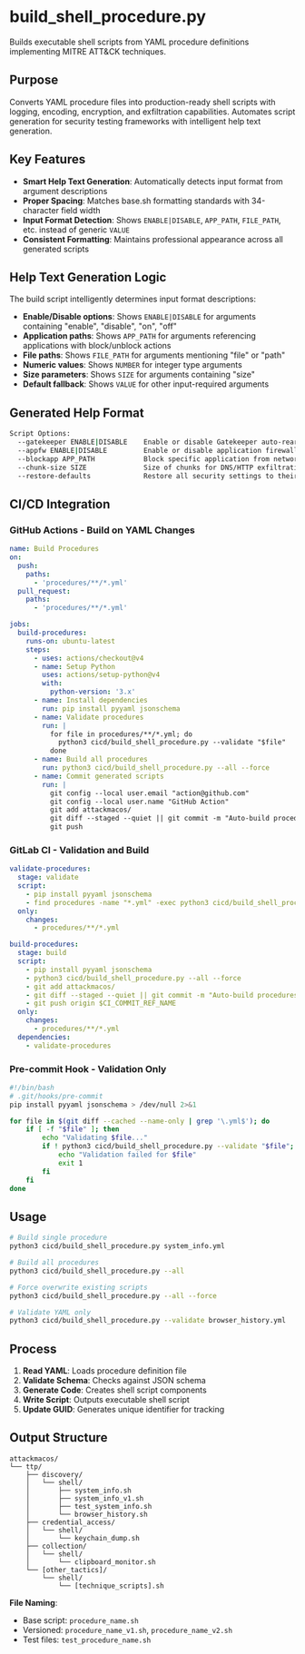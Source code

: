 # build_shell_procedure.py

Builds executable shell scripts from YAML procedure definitions implementing MITRE ATT&CK techniques.

## Purpose

Converts YAML procedure files into production-ready shell scripts with logging, encoding, encryption, and exfiltration capabilities. Automates script generation for security testing frameworks with intelligent help text generation.

## Key Features

- **Smart Help Text Generation**: Automatically detects input format from argument descriptions
- **Proper Spacing**: Matches base.sh formatting standards with 34-character field width
- **Input Format Detection**: Shows `ENABLE|DISABLE`, `APP_PATH`, `FILE_PATH`, etc. instead of generic `VALUE`
- **Consistent Formatting**: Maintains professional appearance across all generated scripts

## Help Text Generation Logic

The build script intelligently determines input format descriptions:

- **Enable/Disable options**: Shows `ENABLE|DISABLE` for arguments containing "enable", "disable", "on", "off"
- **Application paths**: Shows `APP_PATH` for arguments referencing applications with block/unblock actions  
- **File paths**: Shows `FILE_PATH` for arguments mentioning "file" or "path"
- **Numeric values**: Shows `NUMBER` for integer type arguments
- **Size parameters**: Shows `SIZE` for arguments containing "size"
- **Default fallback**: Shows `VALUE` for other input-required arguments

## Generated Help Format

```bash
Script Options:
  --gatekeeper ENABLE|DISABLE    Enable or disable Gatekeeper auto-rearm functionality
  --appfw ENABLE|DISABLE         Enable or disable application firewall globally
  --blockapp APP_PATH            Block specific application from network access
  --chunk-size SIZE              Size of chunks for DNS/HTTP exfiltration
  --restore-defaults             Restore all security settings to their default enabled state
```

## CI/CD Integration

### GitHub Actions - Build on YAML Changes

```yaml
name: Build Procedures
on:
  push:
    paths:
      - 'procedures/**/*.yml'
  pull_request:
    paths:
      - 'procedures/**/*.yml'

jobs:
  build-procedures:
    runs-on: ubuntu-latest
    steps:
      - uses: actions/checkout@v4
      - name: Setup Python
        uses: actions/setup-python@v4
        with:
          python-version: '3.x'
      - name: Install dependencies
        run: pip install pyyaml jsonschema
      - name: Validate procedures
        run: |
          for file in procedures/**/*.yml; do
            python3 cicd/build_shell_procedure.py --validate "$file"
          done
      - name: Build all procedures
        run: python3 cicd/build_shell_procedure.py --all --force
      - name: Commit generated scripts
        run: |
          git config --local user.email "action@github.com"
          git config --local user.name "GitHub Action"
          git add attackmacos/
          git diff --staged --quiet || git commit -m "Auto-build procedures"
          git push
```

### GitLab CI - Validation and Build

```yaml
validate-procedures:
  stage: validate
  script:
    - pip install pyyaml jsonschema
    - find procedures -name "*.yml" -exec python3 cicd/build_shell_procedure.py --validate {} \;
  only:
    changes:
      - procedures/**/*.yml

build-procedures:
  stage: build
  script:
    - pip install pyyaml jsonschema
    - python3 cicd/build_shell_procedure.py --all --force
    - git add attackmacos/
    - git diff --staged --quiet || git commit -m "Auto-build procedures"
    - git push origin $CI_COMMIT_REF_NAME
  only:
    changes:
      - procedures/**/*.yml
  dependencies:
    - validate-procedures
```

### Pre-commit Hook - Validation Only

```bash
#!/bin/bash
# .git/hooks/pre-commit
pip install pyyaml jsonschema > /dev/null 2>&1

for file in $(git diff --cached --name-only | grep '\.yml$'); do
    if [ -f "$file" ]; then
        echo "Validating $file..."
        if ! python3 cicd/build_shell_procedure.py --validate "$file"; then
            echo "Validation failed for $file"
            exit 1
        fi
    fi
done
```

## Usage

```bash
# Build single procedure
python3 cicd/build_shell_procedure.py system_info.yml

# Build all procedures
python3 cicd/build_shell_procedure.py --all

# Force overwrite existing scripts
python3 cicd/build_shell_procedure.py --all --force

# Validate YAML only
python3 cicd/build_shell_procedure.py --validate browser_history.yml
```

## Process

1. **Read YAML**: Loads procedure definition file
2. **Validate Schema**: Checks against JSON schema
3. **Generate Code**: Creates shell script components
4. **Write Script**: Outputs executable shell script
5. **Update GUID**: Generates unique identifier for tracking

## Output Structure

```
attackmacos/
└── ttp/
    ├── discovery/
    │   └── shell/
    │       ├── system_info.sh
    │       ├── system_info_v1.sh
    │       ├── test_system_info.sh
    │       └── browser_history.sh
    ├── credential_access/
    │   └── shell/
    │       └── keychain_dump.sh
    ├── collection/
    │   └── shell/
    │       └── clipboard_monitor.sh
    └── [other_tactics]/
        └── shell/
            └── [technique_scripts].sh
```

**File Naming**:
- Base script: `procedure_name.sh`
- Versioned: `procedure_name_v1.sh`, `procedure_name_v2.sh`
- Test files: `test_procedure_name.sh`